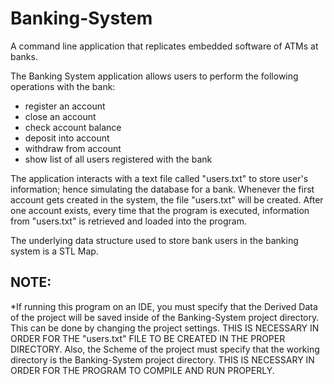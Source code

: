 # Banking-System
A command line application that replicates embedded software of ATMs at banks. 

The Banking System application allows users to perform the following operations with the bank:
  * register an account
  * close an account
  * check account balance
  * deposit into account
  * withdraw from account
  * show list of all users registered with the bank

The application interacts with a text file called "users.txt" to store user's information; hence simulating the database 
for a bank. Whenever the first account gets created in the system, the file "users.txt" will be created. After one account exists, every time that the program is executed, information from "users.txt" is retrieved and loaded into the program.

The underlying data structure used to store bank users in the banking system is a STL Map.

## NOTE: 
*If running this program on an IDE, you must specify that the Derived Data of the project will be saved inside of the Banking-System project directory. This can be done by changing the project settings. THIS IS NECESSARY IN ORDER FOR THE "users.txt" FILE TO BE CREATED IN THE PROPER DIRECTORY. Also, the Scheme of the project must specify that the working directory is the Banking-System project directory. THIS IS NECESSARY IN ORDER FOR THE PROGRAM TO COMPILE AND RUN PROPERLY.
